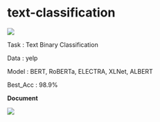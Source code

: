 # text-classification
<a href="https://www.kaggle.com/competitions/goorm-nlp-projects-3rd/submissions">
  <img src="https://img.shields.io/badge/Goorm NLP project 1-Competition-orange?style=for-the-badge"></img></a>

Task : Text Binary Classification

Data : yelp

Model : BERT, RoBERTa, ELECTRA, XLNet, ALBERT

Best_Acc : 98.9%

<b>Document</b>

<a href="https://drive.google.com/file/d/1oUuroVYIqamyNnXJXM0-v6O7iZPY-q1l/view?usp=sharing"><img src="https://img.shields.io/badge/Google Drive-LINK-blue?style=for-the-badge"></img></a>
